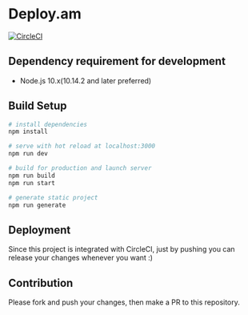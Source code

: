 # Deploy.am

[![CircleCI](https://img.shields.io/circleci/project/github/RedSparr0w/node-csgo-parser.svg)](https://circleci.com/gh/deploy-am/deploy.am)

## Dependency requirement for development
- Node.js 10.x(10.14.2 and later preferred)

## Build Setup

``` bash
# install dependencies
npm install

# serve with hot reload at localhost:3000
npm run dev

# build for production and launch server
npm run build
npm run start

# generate static project
npm run generate
```

## Deployment

Since this project is integrated with CircleCI, just by pushing you can release your changes whenever you want :)

## Contribution

Please fork and push your changes, then make a PR to this repository.
